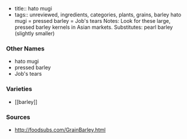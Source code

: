 - title:: hato mugi
- tags:: unreviewed, ingredients, categories, plants, grains, barley
hato mugi = pressed barley = Job's tears Notes: Look for these large, pressed barley kernels in Asian markets. Substitutes: pearl barley (slightly smaller)

### Other Names

* hato mugi
* pressed barley
* Job's tears

### Varieties

* [[barley]]

### Sources
* http://foodsubs.com/GrainBarley.html
